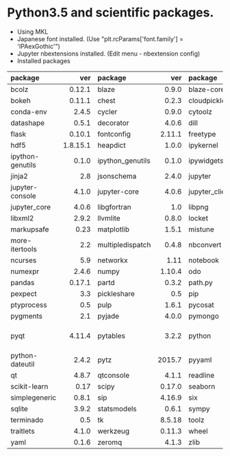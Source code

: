 Python3.5 and scientific packages.
======

- Using MKL
- Japanese font installed. (Use "plt.rcParams['font.family'] = 'IPAexGothic'")
- Jupyter nbextensions installed. (Edit menu - nbextension config)
- Installed packages

package|ver|package|ver|package|ver|package|ver
:--|--:|:--|--:|:--|--:|:--|--:
bcolz|0.12.1|blaze|0.9.0|blaze-core|0.9.0|blist|1.3.6
bokeh|0.11.1|chest|0.2.3|cloudpickle|0.1.1|conda|3.19.1
conda-env|2.4.5|cycler|0.9.0|cytoolz|0.7.5|dask|0.7.6
datashape|0.5.1|decorator|4.0.6|dill|0.2.4|fastcache|1.0.2
flask|0.10.1|fontconfig|2.11.1|freetype|2.5.5|h5py|2.5.0
hdf5|1.8.15.1|heapdict|1.0.0|ipykernel|4.2.2|ipython|4.1.1
ipython-genutils|0.1.0|ipython_genutils|0.1.0|ipywidgets|4.1.1|itsdangerous|0.24
jinja2|2.8|jsonschema|2.4.0|jupyter|1.0.0|jupyter-client|4.1.1
jupyter-console|4.1.0|jupyter-core|4.0.6|jupyter_client|4.1.1|jupyter_console|4.1.0
jupyter_core|4.0.6|libgfortran|1.0|libpng|1.6.17|libsodium|1.0.3
libxml2|2.9.2|llvmlite|0.8.0|locket|0.2.0|markdown|2.6.5
markupsafe|0.23|matplotlib|1.5.1|mistune|0.7.1|mkl|11.3.1
more-itertools|2.2|multipledispatch|0.4.8|nbconvert|4.1.0|nbformat|4.0.1
ncurses|5.9|networkx|1.11|notebook|4.1.0|numba|0.23.1
numexpr|2.4.6|numpy|1.10.4|odo|0.4.0|openssl|1.0.2f
pandas|0.17.1|partd|0.3.2|path.py|8.1.2|patsy|0.4.0
pexpect|3.3|pickleshare|0.5|pip|8.0.2|psutil|3.4.2
ptyprocess|0.5|pulp|1.6.1|pycosat|0.6.1|pycrypto|2.6.1
pygments|2.1|pyjade|4.0.0|pymongo|3.0.3|pyparsing|2.0.3
pyqt|4.11.4|pytables|3.2.2|python|3.5.1|python-contrib-nbextensions|alpha
python-dateutil|2.4.2|pytz|2015.7|pyyaml|3.11|pyzmq|15.2.0
qt|4.8.7|qtconsole|4.1.1|readline|6.2|requests|2.9.1
scikit-learn|0.17|scipy|0.17.0|seaborn|0.7.0|setuptools|19.6.2
simplegeneric|0.8.1|sip|4.16.9|six|1.10.0|sqlalchemy|1.0.11
sqlite|3.9.2|statsmodels|0.6.1|sympy|0.7.6.1|tables|3.2.2
terminado|0.5|tk|8.5.18|toolz|0.7.4|tornado|4.3
traitlets|4.1.0|werkzeug|0.11.3|wheel|0.29.0|xz|5.0.5
yaml|0.1.6|zeromq|4.1.3|zlib|1.2.8||
